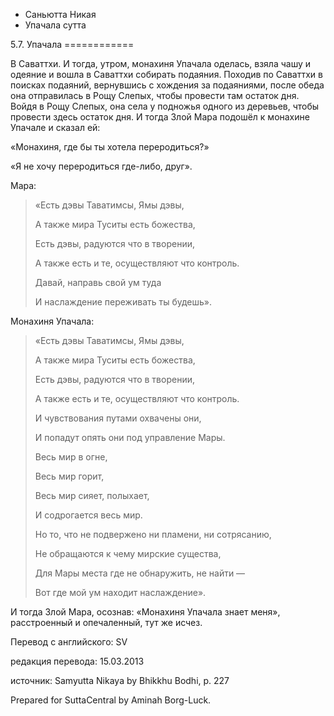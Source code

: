 









* Саньютта Никая
* Упачала сутта


5\.7\. Упачала
\=\=\=\=\=\=\=\=\=\=\=\=



В Саваттхи\. И тогда, утром, монахиня Упачала оделась, взяла чашу и одеяние и вошла в Саваттхи собирать подаяния\. Походив по Саваттхи в поисках подаяний, вернувшись с хождения за подаяниями, после обеда она отправилась в Рощу Слепых, чтобы провести там остаток дня\. Войдя в Рощу Слепых, она села у подножья одного из деревьев, чтобы провести здесь остаток дня\. И тогда Злой Мара подошёл к монахине Упачале и сказал ей:


«Монахиня, где бы ты хотела переродиться?»


«Я не хочу переродиться где\-либо, друг»\.


Мара:



> «Есть дэвы Таватимсы, Ямы дэвы,  
> 
> А также мира Туситы есть божества,  
> 
> Есть дэвы, радуются что в творении,  
> 
> А также есть и те, осуществляют что контроль\.  
> 
> Давай, направь свой ум туда  
> 
> И наслаждение переживать ты будешь»\.


Монахиня Упачала:



> «Есть дэвы Таватимсы, Ямы дэвы,  
> 
> А также мира Туситы есть божества,  
> 
> Есть дэвы, радуются что в творении,  
> 
> А также есть и те, осуществляют что контроль\.  
> 
> И чувствования путами охвачены они,  
> 
> И попадут опять они под управление Мары\.  
> 
>   
> 
> Весь мир в огне,  
> 
> Весь мир горит,  
> 
> Весь мир сияет, полыхает,  
> 
> И содрогается весь мир\.  
> 
>   
> 
> Но то, что не подвержено ни пламени, ни сотрясанию,  
> 
> Не обращаются к чему мирские существа,  
> 
> Для Мары места где не обнаружить, не найти —  
> 
> Вот где мой ум находит наслаждение»\.


И тогда Злой Мара, осознав: «Монахиня Упачала знает меня», расстроенный и опечаленный, тут же исчез\.



Перевод с английского: SV


редакция перевода: 15\.03\.2013


источник: Samyutta Nikaya by Bhikkhu Bodhi, p\. 227


Prepared for SuttaCentral by Aminah Borg\-Luck\.






